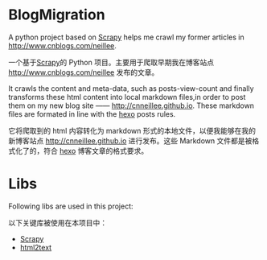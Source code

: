 # BlogMigration
A python project based on [Scrapy][1] helps me crawl my former articles in http://www.cnblogs.com/neillee.

一个基于[Scrapy][1]的 Python 项目。主要用于爬取早期我在博客站点 http://www.cnblogs.com/neillee 发布的文章。


It crawls the content and meta-data, such as posts-view-count and finally transforms these html content into local markdown files,in order to post them on my new blog site —— http://cnneillee.github.io. These markdown files are formated in line with the [hexo][2] posts rules.

它将爬取到的 html 内容转化为 markdown 形式的本地文件，以便我能够在我的新博客站点 http://cnneillee.github.io 进行发布。这些 Markdown 文件都是被格式化了的，符合 [hexo][2] 博客文章的格式要求。

# Libs
Following libs are used in this project:

以下关键库被使用在本项目中：

- [Scrapy][1]
- [html2text][3]


[1]: https://github.com/scrapy/scrapy
[2]: https://hexo.io
[3]: https://github.com/aaronsw/html2text
